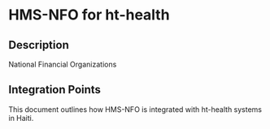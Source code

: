# HMS-NFO for ht-health

## Description

National Financial Organizations

## Integration Points

This document outlines how HMS-NFO is integrated with ht-health systems in Haiti.
